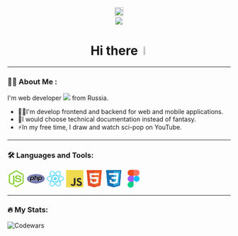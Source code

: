 
<div class="profile" align=center>
  <img src="https://media.giphy.com/media/zhYSVCirREeIZtONCI/giphy.gif" width="20%" height="10%"/>
</div>  

<div class="badges" align=center>
  <img src="https://komarev.com/ghpvc/?username=PerevyazkoAleksey"/>
</div>

<div class="helloTitle" align=center>
  <h1>
    Hi there <img src="https://media.giphy.com/media/hvRJCLFzcasrR4ia7z/giphy.gif" width="3%" height="1%">
  </h1>
</div>

---

### :man_student: About Me :
I'm web developer <img src="https://media.giphy.com/media/jRwtAkBBIafzhdNFAY/giphy.gif" width="4%" hieght="6%"/> from Russia.
- :scientist:I'm develop frontend and backend for web and mobile applications.
- :book:I would choose technical documentation instead of fantasy.
- :zap:In my free time, I draw and watch sci-pop on YouTube.

---

### :hammer_and_wrench: Languages and Tools:
<div>
  <img src="https://raw.githubusercontent.com/devicons/devicon/1119b9f84c0290e0f0b38982099a2bd027a48bf1/icons/nodejs/nodejs-original.svg" width="40em" height="40em"/>
  <img src="https://raw.githubusercontent.com/devicons/devicon/1119b9f84c0290e0f0b38982099a2bd027a48bf1/icons/php/php-original.svg" width="40em" height="40em"/>
  <img src="https://raw.githubusercontent.com/devicons/devicon/1119b9f84c0290e0f0b38982099a2bd027a48bf1/icons/react/react-original.svg" width="40em" height="40em"/>
  <img src="https://raw.githubusercontent.com/devicons/devicon/1119b9f84c0290e0f0b38982099a2bd027a48bf1/icons/javascript/javascript-original.svg" width="40em" height="40em"/>
  <img src="https://raw.githubusercontent.com/devicons/devicon/1119b9f84c0290e0f0b38982099a2bd027a48bf1/icons/html5/html5-original.svg" width="40em" height="40em"/>
  <img src="https://raw.githubusercontent.com/devicons/devicon/1119b9f84c0290e0f0b38982099a2bd027a48bf1/icons/css3/css3-original.svg" width="40em" height="40em"/>
  <img src="https://raw.githubusercontent.com/devicons/devicon/1119b9f84c0290e0f0b38982099a2bd027a48bf1/icons/figma/figma-original.svg" width="40em" height="40em"/>
  
  ---
  
  ### :fire: My Stats:
 ![Codewars](https://github.r2v.ch/codewars?user=PerevyazkoAleksey&stroke=%23BB432C)
<!--
**PerevyazkoAleksey/PerevyazkoAleksey** is a ✨ _special_ ✨ repository because its `README.md` (this file) appears on your GitHub profile.

Here are some ideas to get you started:

- 🔭 I’m currently working on ...
- 🌱 I’m currently learning ...
- 👯 I’m looking to collaborate on ...
- 🤔 I’m looking for help with ...
- 💬 Ask me about ...
- 📫 How to reach me: ...
- 😄 Pronouns: ...
- ⚡ Fun fact: ...
-->
